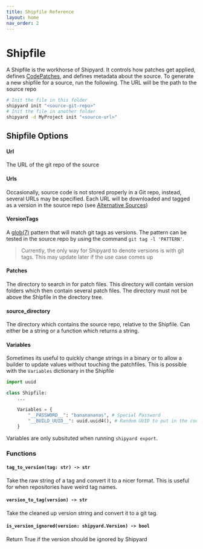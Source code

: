 ```yaml
---
title: Shipfile Reference
layout: home
nav_order: 2
---
```

# Shipfile
A Shipfile is the workhorse of Shipyard. It controls how patches get applied, defines [CodePatches](./CodePatches.md), and defines metadata about the source. To generate a new
shipfile for a source, run the following. The URL will be the path to the source repo

```bash
# Init the file in this folder
shipyard init "<source-git-repo>"
# Init the file in another folder
shipyard -d MyProject init "<source-url>"
```

## Shipfile Options

#### Url
The URL of the git repo of the source

#### Urls
Occasionally, source code is not stored properly in a Git repo, instead,
several URLs may be specified. Each URL will be downloaded and tagged as a version in the source repo (see [Alternative Sources](#TODO))

#### VersionTags
A [glob(7)](https://www.man7.org/linux/man-pages/man7/glob.7.html) pattern that will match
git tags as versions. The pattern can be tested in the source repo by using the command `git tag -l 'PATTERN'`.

> Currently, the only way for Shipyard to denote versions is with git tags. This may update later if the use case comes up

#### Patches
The directory to search in for patch files. This directory will contain version folders which then contain several patch files. The directory must not be above the Shipfile in the directory tree.

#### source_directory
The directory which contains the source repo, relative to the Shipfile. Can either be a string or a function which returns a string.

#### Variables
Sometimes its useful to quickly change strings in a binary or to allow a builder to update values without touching the patchfiles. This is possible with the `Variables` dictionary in the Shipfile

```python
import uuid

class Shipfile:
    ...

    Variables = {
        "__PASSWORD__": "bananananas", # Special Password
        "__BUILD_UUID__": uuid.uuid4(), # Random UUID to put in the code
    }
```

Variables are only subsituted when running `shipyard export`.

### Functions

#### `tag_to_version(tag: str) -> str`

Take the raw string of a tag and convert it to a nicer format. This is useful for when repositories have weird tag names.

#### `version_to_tag(version) -> str`

Take the cleaned up version string and convert it to a git tag.

#### `is_version_ignored(version: shipyard.Version) -> bool`
Return True if the version should be ignored by Shipyard